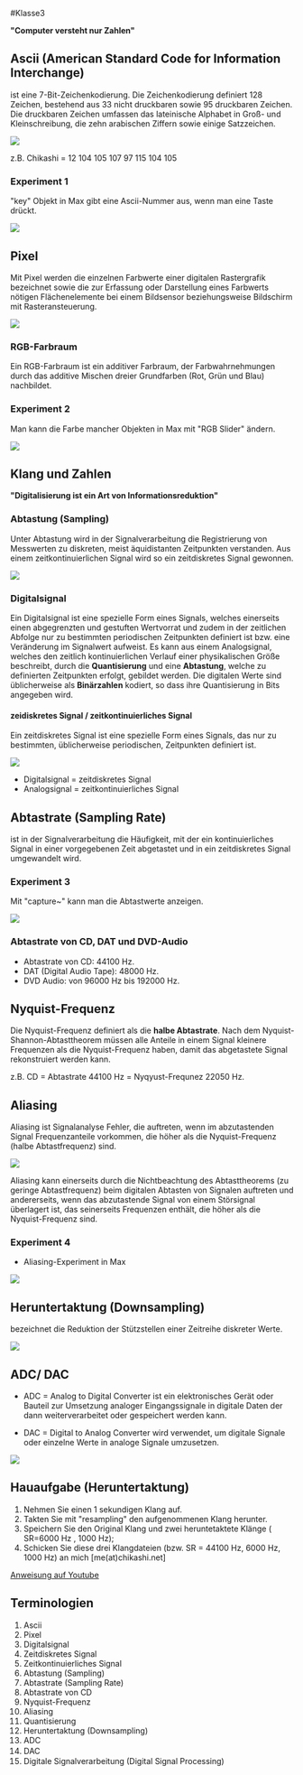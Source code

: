 #Klasse3

**"Computer versteht nur Zahlen"**

## Ascii (American Standard Code for Information Interchange)
ist eine 7-Bit-Zeichenkodierung.
Die Zeichenkodierung definiert 128 Zeichen, bestehend aus 33 nicht druckbaren sowie 95 druckbaren Zeichen.
Die druckbaren Zeichen umfassen das lateinische Alphabet in Groß- und Kleinschreibung, die zehn arabischen Ziffern sowie einige Satzzeichen.

![](Klasse3/ascii.png)

z.B.
Chikashi = 12 104 105 107 97 115 104 105

### Experiment 1

"key" Objekt in Max gibt eine Ascii-Nummer aus, wenn man eine Taste drückt.

![](Klasse3/key.png)

## Pixel
Mit Pixel werden die einzelnen Farbwerte einer digitalen Rastergrafik bezeichnet sowie die zur Erfassung oder Darstellung eines Farbwerts nötigen Flächenelemente bei einem Bildsensor beziehungsweise Bildschirm mit Rasteransteuerung.

![](Klasse3/apple.png)

### RGB-Farbraum
Ein RGB-Farbraum ist ein additiver Farbraum, der Farbwahrnehmungen durch das additive Mischen dreier Grundfarben (Rot, Grün und Blau) nachbildet.

### Experiment 2

Man kann die Farbe mancher Objekten in Max mit "RGB Slider" ändern.

![](Klasse3/rgb.png)

## Klang und Zahlen

**"Digitalisierung ist ein Art von Informationsreduktion"**

### Abtastung (Sampling)
Unter Abtastung wird in der Signalverarbeitung die Registrierung von Messwerten zu diskreten, meist äquidistanten Zeitpunkten verstanden. Aus einem zeitkontinuierlichen Signal wird so ein zeitdiskretes Signal gewonnen.

![](Klasse3/sampling.png)

### Digitalsignal
Ein Digitalsignal ist eine spezielle Form eines Signals, welches einerseits einen abgegrenzten und gestuften Wertvorrat und zudem in der zeitlichen Abfolge nur zu bestimmten periodischen Zeitpunkten definiert ist bzw. eine Veränderung im Signalwert aufweist. Es kann aus einem Analogsignal, welches den zeitlich kontinuierlichen Verlauf einer physikalischen Größe beschreibt, durch die **Quantisierung** und eine **Abtastung**, welche zu definierten Zeitpunkten erfolgt, gebildet werden. Die digitalen Werte sind üblicherweise als **Binärzahlen** kodiert, so dass ihre Quantisierung in Bits angegeben wird.

#### zeidiskretes Signal / zeitkontinuierliches Signal
Ein zeitdiskretes Signal ist eine spezielle Form eines Signals, das nur zu bestimmten, üblicherweise periodischen, Zeitpunkten definiert ist.

![](Klasse3/diskrete_kontinueriche.png)

- Digitalsignal = zeitdiskretes Signal
- Analogsignal = zeitkontinuierliches Signal


## Abtastrate (Sampling Rate)
 ist in der Signalverarbeitung die Häufigkeit, mit der ein kontinuierliches Signal in einer vorgegebenen Zeit abgetastet und in ein zeitdiskretes Signal umgewandelt wird.

### Experiment 3

Mit "capture~" kann man die Abtastwerte anzeigen.

![](Klasse3/samples.png)

### Abtastrate von CD, DAT und DVD-Audio

- Abtastrate von CD: 44100 Hz.
- DAT (Digital Audio Tape): 48000 Hz.
- DVD Audio: von 96000 Hz bis 192000 Hz.

## Nyquist-Frequenz
Die Nyquist-Frequenz definiert als die **halbe Abtastrate**.
Nach dem  Nyquist-Shannon-Abtasttheorem müssen alle Anteile in einem Signal kleinere Frequenzen als die Nyquist-Frequenz haben, damit das abgetastete Signal rekonstruiert werden kann.

z.B. CD = Abtastrate 44100 Hz = Nyqyust-Frequnez 22050 Hz.

## Aliasing
Aliasing ist Signalanalyse Fehler, die auftreten, wenn im abzutastenden Signal Frequenzanteile vorkommen, die höher als die Nyquist-Frequenz (halbe Abtastfrequenz) sind.

![](Klasse3/alias.png)

Aliasing kann einerseits durch die Nichtbeachtung des Abtasttheorems (zu geringe Abtastfrequenz) beim digitalen Abtasten von Signalen auftreten und andererseits, wenn das abzutastende Signal von einem Störsignal überlagert ist, das seinerseits Frequenzen enthält, die höher als die Nyquist-Frequenz sind.

### Experiment 4

- Aliasing-Experiment in Max

![](Klasse3/aliasing.png)

## Heruntertaktung (Downsampling)
bezeichnet die Reduktion der Stützstellen einer Zeitreihe  diskreter Werte.

![](Klasse3/downsample.gif)

## ADC/ DAC

- ADC = Analog to Digital Converter
ist ein elektronisches Gerät oder Bauteil zur Umsetzung analoger Eingangssignale in digitale Daten der dann weiterverarbeitet oder gespeichert werden kann.

- DAC = Digital to Analog Converter
wird verwendet, um digitale Signale oder einzelne Werte in analoge Signale umzusetzen.

![](Klasse3/adc.jpg)


## Hauaufgabe (Heruntertaktung)

1. Nehmen Sie einen 1 sekundigen Klang auf.
2. Takten Sie mit "resampling" den aufgenommenen Klang herunter.
3. Speichern Sie den Original Klang und zwei heruntetaktete Klänge ( SR=6000 Hz , 1000 Hz);
4. Schicken Sie diese drei Klangdateien (bzw. SR = 44100 Hz, 6000 Hz, 1000 Hz) an mich [me(at)chikashi.net]

[Anweisung auf Youtube](https://www.youtube.com/watch?v=zzDMfk1s-Yc&feature=youtu.be)


## Terminologien

1. Ascii 
2. Pixel
3. Digitalsignal
4. Zeitdiskretes Signal
5. Zeitkontinuierliches Signal
6. Abtastung (Sampling)
7. Abtastrate (Sampling Rate)
8. Abtastrate von CD
9. Nyquist-Frequenz
10. Aliasing
11. Quantisierung
12. Heruntertaktung (Downsampling)
13. ADC
14. DAC　
15. Digitale Signalverarbeitung (Digital Signal Processing)

